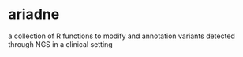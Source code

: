# ariadne
a collection of R functions to modify and annotation variants detected through NGS in a clinical setting
